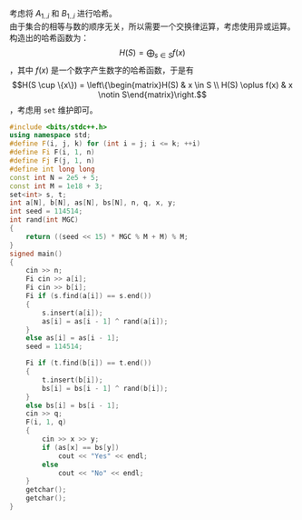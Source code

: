 考虑将 $A_{1..i}$ 和 $B_{1..i}$ 进行哈希。  
由于集合的相等与数的顺序无关，所以需要一个交换律运算，考虑使用异或运算。  
构造出的哈希函数为：
$$H(S) = \bigoplus_{s \in S} f(x)$$
，其中 $f(x)$ 是一个数字产生数字的哈希函数，于是有
$$H(S \cup \{x\}) = \left\{\begin{matrix}H(S) & x \in S \\ H(S) \oplus f(x) & x \notin S\end{matrix}\right.$$
，考虑用 `set` 维护即可。

```cpp
#include <bits/stdc++.h>
using namespace std;
#define F(i, j, k) for (int i = j; i <= k; ++i)
#define Fi F(i, 1, n)
#define Fj F(j, 1, n)
#define int long long
const int N = 2e5 + 5;
const int M = 1e18 + 3;
set<int> s, t;
int a[N], b[N], as[N], bs[N], n, q, x, y;
int seed = 114514;
int rand(int MGC)
{
    return ((seed << 15) * MGC % M + M) % M;
}
signed main()
{
    cin >> n;
    Fi cin >> a[i];
    Fi cin >> b[i];
    Fi if (s.find(a[i]) == s.end())
    {
        s.insert(a[i]);
        as[i] = as[i - 1] ^ rand(a[i]);
    }
    else as[i] = as[i - 1];
    seed = 114514;

    Fi if (t.find(b[i]) == t.end())
    {
        t.insert(b[i]);
        bs[i] = bs[i - 1] ^ rand(b[i]);
    }
    else bs[i] = bs[i - 1];
    cin >> q;
    F(i, 1, q)
    {
        cin >> x >> y;
        if (as[x] == bs[y])
            cout << "Yes" << endl;
        else
            cout << "No" << endl;
    }
    getchar();
    getchar();
}
```
